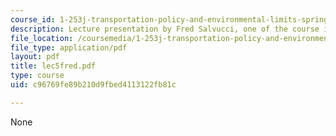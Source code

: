 ```yaml
---
course_id: 1-253j-transportation-policy-and-environmental-limits-spring-2004
description: Lecture presentation by Fred Salvucci, one of the course instructors.
file_location: /coursemedia/1-253j-transportation-policy-and-environmental-limits-spring-2004/c96769fe89b210d9fbed4113122fb81c_lec5fred.pdf
file_type: application/pdf
layout: pdf
title: lec5fred.pdf
type: course
uid: c96769fe89b210d9fbed4113122fb81c

---
```

None